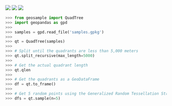 [![](https://img.shields.io/badge/License-MIT-black.svg)](https://lbesson.mit-license.org/)
[![](https://img.shields.io/badge/python-3.6%20%7C%203.7%20%7C%203.8-blue)](https://img.shields.io/badge/python-3.6%20%7C%203.7%20%7C%203.8-blue)
![](https://img.shields.io/badge/version-1.0.0-blue.svg?cacheSeconds=2592000)

```python
>>> from geosample import QuadTree
>>> import geopandas as gpd
>>>
>>> samples = gpd.read_file('samples.gpkg')
>>>
>>> qt = QuadTree(samples)
>>>
>>> # Split until the quadrants are less than 5,000 meters
>>> qt.split_recursive(max_length=5000)
>>>
>>> # Get the actual quadrant length
>>> qt.qlen
>>>
>>> # Get the quadrants as a GeoDataFrame
>>> df = qt.to_frame()
>>>
>>> # Get 5 random points using the Generalized Random Tessellation Stratified (GRTS) method
>>> dfs = qt.sample(n=5)
```
